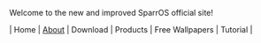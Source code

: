 Welcome to the new and improved SparrOS official site!

| Home | <a href="https://sparrosdeveloperteam.github.io/SparrOS/about.html">About</a> | Download | Products | Free Wallpapers | Tutorial |
